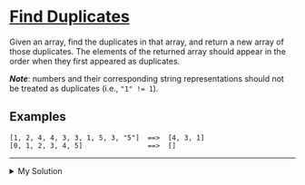 # [Find Duplicates](https://www.codewars.com/kata/5558cc216a7a231ac9000022)

Given an array, find the duplicates in that array, and return a new array of those duplicates. The elements of the
returned array should appear in the order when they first appeared as duplicates.

**_Note_**: numbers and their corresponding string representations should not be treated as duplicates (i.e.,
`"1" != 1`).

## Examples

    [1, 2, 4, 4, 3, 3, 1, 5, 3, "5"]  ==>  [4, 3, 1]
    [0, 1, 2, 3, 4, 5]                ==>  []

---

<details><summary>My Solution</summary>

```js
function duplicates(arr) {
  const noDups = new Set()
  const dups = new Set()

  for (let v of arr) {
    if (noDups.has(v)) {
      dups.add(v)
    } else {
      noDups.add(v)
    }
  }

  return [...dups]
}
```

</details>
